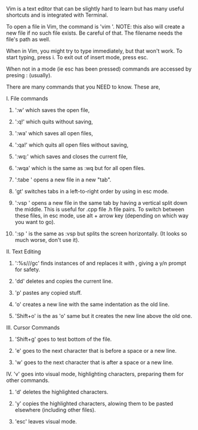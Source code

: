Vim is a text editor that can be slightly hard to learn but has many useful shortcuts and is integrated with Terminal.

To open a file in Vim, the command is 'vim <filename>'. NOTE: this also will create a new file if no such file exists. Be careful of that. The filename needs the file's path as well.

When in Vim, you might try to type immediately, but that won't work. To start typing, press i. To exit out of insert mode, press esc.

When not in a mode (ie esc has been pressed) commands are accessed by presing : (usually).

There are many commands that you NEED to know. These are,

I. File commands

  1. ':w' which saves the open file,

  2. ':q!' which quits without saving,

  3. ':wa' which saves all open files,

  4. ':qa!' which quits all open files without saving,

  5. ':wq:' which saves and closes the current file,

  6. ':wqa' which is the same as :wq but for all open files.

  7. ':tabe <filename>' opens a new file in a new "tab".

  8. 'gt' switches tabs in a left-to-right order by using in esc mode.

  9. ':vsp <filename>' opens a new file in the same tab by having a vertical split down the middle. This is useful for .cpp file .h file pairs. To switch between these files, in esc mode, use alt + arrow key (depending on which way you want to go).

  10. ':sp <filename>' is the same as :vsp but splits the screen horizontally. (It looks so much worse, don't use it).


II. Text Editing
  1. ':%s/<old-text>/<new-text>/gc' finds instances of <old-text> and replaces it with <new-text>, giving a y/n prompt for safety.

  2. 'dd' deletes and copies the current line.

  3. 'p' pastes any copied stuff.

  4. 'o' creates a new line with the same indentation as the old line.

  5. 'Shift+o' is the as 'o' same but it creates the new line above the old one.

III. Cursor Commands

  1. 'Shift+g' goes to test bottom of the file.

  2. 'e' goes to the next character that is before a space or a new line.

  3. 'w' goes to the next character that is after a space or a new line.

IV. 'v' goes into visual mode, highlighting characters, preparing them for other commands.

  1. 'd' deletes the highlighted characters.

  2. 'y' copies the highlighted characters, alowing them to be pasted elsewhere (including other files).

  3. 'esc' leaves visual mode.
